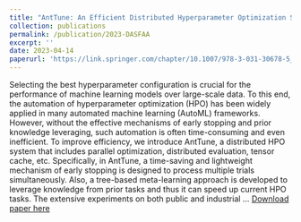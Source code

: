 ```yaml
---
title: "AntTune: An Efficient Distributed Hyperparameter Optimization System for Large-Scale Data"
collection: publications
permalink: /publication/2023-DASFAA
excerpt: ''
date: 2023-04-14
paperurl: 'https://link.springer.com/chapter/10.1007/978-3-031-30678-5_35'
---
```


Selecting the best hyperparameter configuration is crucial for the performance of machine learning models over large-scale data. To this end, the automation of hyperparameter optimization (HPO) has been widely applied in many automated machine learning (AutoML) frameworks. However, without the effective mechanisms of early stopping and prior knowledge leveraging, such automation is often time-consuming and even inefficient. To improve efficiency, we introduce AntTune, a distributed HPO system that includes parallel optimization, distributed evaluation, tensor cache, etc. Specifically, in AntTune, a time-saving and lightweight mechanism of early stopping is designed to process multiple trials simultaneously. Also, a tree-based meta-learning approach is developed to leverage knowledge from prior tasks and thus it can speed up current HPO tasks. The extensive experiments on both public and industrial …
[Download paper here](https://link.springer.com/chapter/10.1007/978-3-031-30678-5_35)
